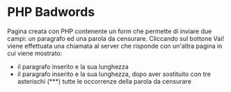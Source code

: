 # PHP Badwords

Pagina creata con PHP contenente un form che permette di inviare due campi: un paragrafo ed una parola da censurare.
Cliccando sul bottone Vai! viene effettuata una chiamata al server che risponde con un'altra pagina in cui viene mostrato:

- il paragrafo inserito e la sua lunghezza
- il paragrafo inserito e la sua lunghezza, dopo aver sostituito con tre asterischi (\*\*\*) tutte le occorrenze della parola da censurare
